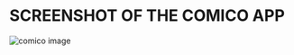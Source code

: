 # SCREENSHOT OF THE COMICO APP

![comico image](https://github.com/askanladji20/Comico/assets/143890464/800eb54c-9795-4aa7-b9d2-a5508808bd95)
